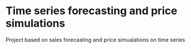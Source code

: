 # Time series forecasting and price simulations
 Project based on sales forecasting and price simualations on time series
